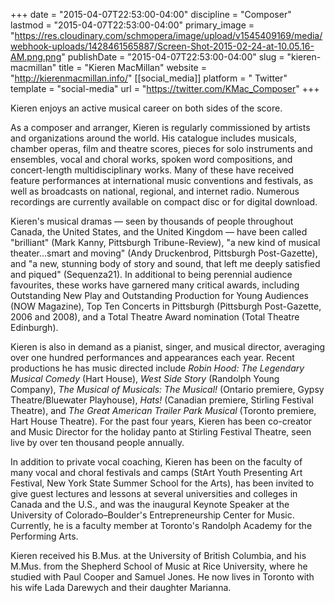 +++
date = "2015-04-07T22:53:00-04:00"
discipline = "Composer"
lastmod = "2015-04-07T22:53:00-04:00"
primary_image = "https://res.cloudinary.com/schmopera/image/upload/v1545409169/media/webhook-uploads/1428461565887/Screen-Shot-2015-02-24-at-10.05.16-AM.png.png"
publishDate = "2015-04-07T22:53:00-04:00"
slug = "kieren-macmillan"
title = "Kieren MacMillan"
website = "http://kierenmacmillan.info/"
[[social_media]]
platform = " Twitter"
template = "social-media"
url = "https://twitter.com/KMac_Composer"
+++

<p>
	Kieren enjoys an active musical career on both sides of the score.
</p>
<p>
	As a composer and arranger, Kieren is regularly commissioned by artists and organizations around the world. His catalogue includes musicals, chamber operas, film and theatre scores, pieces for solo instruments and ensembles, vocal and choral works, spoken word compositions, and concert-length multidisciplinary works. Many of these have received feature performances at international music conventions and festivals, as well as broadcasts on national, regional, and internet radio. Numerous recordings are currently available on compact disc or for digital download.
</p>
<p>
	Kieren's musical dramas — seen by thousands of people throughout Canada, the United States, and the United Kingdom — have been called "brilliant" (Mark Kanny, Pittsburgh Tribune-Review), "a new kind of musical theater…smart and moving" (Andy Druckenbrod, Pittsburgh Post-Gazette), and "a new, stunning body of story and sound, that left me deeply satisfied and piqued" (Sequenza21). In additional to being perennial audience favourites, these works have garnered many critical awards, including Outstanding New Play and Outstanding Production for Young Audiences (NOW Magazine), Top Ten Concerts in Pittsburgh (Pittsburgh Post-Gazette, 2006 and 2008), and a Total Theatre Award nomination (Total Theatre Edinburgh).
</p>
<p>
	Kieren is also in demand as a pianist, singer, and musical director, averaging over one hundred performances and appearances each year. Recent productions he has music directed include <em>Robin Hood: The Legendary Musical Comedy</em> (Hart House), <em>West Side Story</em> (Randolph Young Company), <em>The Musical of Musicals: The Musical!</em> (Ontario premiere, Gypsy Theatre/Bluewater Playhouse), <em>Hats!</em> (Canadian premiere, Stirling Festival Theatre), and <em>The Great American Trailer Park Musical</em> (Toronto premiere, Hart House Theatre). For the past four years, Kieren has been co-creator and Music Director for the holiday panto at Stirling Festival Theatre, seen live by over ten thousand people annually.
</p>
<p>
	In addition to private vocal coaching, Kieren has been on the faculty of many vocal and choral festivals and camps (StArt Youth Presenting Art Festival, New York State Summer School for the Arts), has been invited to give guest lectures and lessons at several universities and colleges in Canada and the U.S., and was the inaugural Keynote Speaker at the University of Colorado–Boulder's Entrepreneurship Center for Music. Currently, he is a faculty member at Toronto's Randolph Academy for the Performing Arts.
</p>
<p>
	Kieren received his B.Mus. at the University of British Columbia, and his M.Mus. from the Shepherd School of Music at Rice University, where he studied with Paul Cooper and Samuel Jones. He now lives in Toronto with his wife Lada Darewych and their daughter Marianna.
</p>
